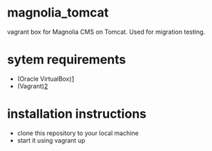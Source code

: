 # magnolia_tomcat
vagrant box for Magnolia CMS on Tomcat. Used for migration testing.

# sytem requirements

* (Oracle VirtualBox)[1]
* (Vagrant)[2]

# installation instructions

* clone this repository to your local machine
* start it using vagrant up

[1]:https://www.virtualbox.org/
[2]:http://www.vagrantup.com/
